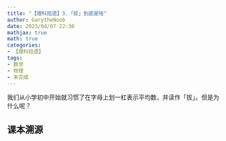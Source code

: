 ```yaml
---
title: "【理科拾遗】3.「拔」到底是啥"
author: GarytheNoob
date: 2023/04/07 22:30
mathjax: true
math: true
categories:
- 【理科拾遗】
tags:
- 数学
- 物理
- 未完成
---
```


我们从小学初中开始就习惯了在字母上划一杠表示平均数，并读作「拔」。但是为什么呢？

<!-- more -->

## 课本溯源

